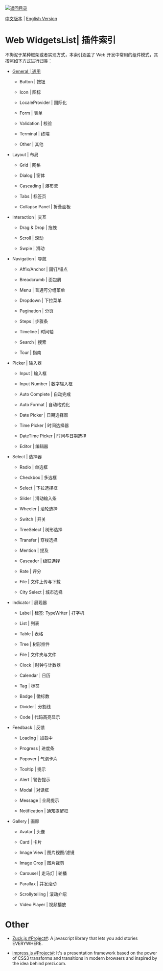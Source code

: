 [![返回目录](https://user-images.githubusercontent.com/5803001/38079637-ff0abcf0-3371-11e8-9b76-ad651620afc7.jpg)](https://github.com/wxyyxc1992/Awesome-Lists)

[中文版本](./Web-Widgets-List.md) | [English Version](Web-Widgets-List-en.md)

# Web WidgetsList| 插件索引

不拘泥于某种框架或者实现方式，本索引涵盖了 Web 开发中常用的组件模式，其按照如下方式进行归类：

- [General | 通用](./General-List.md)

  - Button | 按钮

  - Icon | 图标

  - LocaleProvider | 国际化

  - Form | 表单

  - Validation | 校验

  - Terminal | 终端

  - Other | 其他

- Layout | 布局

  - Grid | 网格

  - Dialog | 窗体

  - Cascading | 瀑布流

  - Tabs | 标签页

  - Collapse Panel | 折叠面板

- Interaction | 交互

  - Drag & Drop | 拖拽

  - Scroll | 滚动

  - Swpie | 滑动

- Navigation | 导航

  - Affix/Anchor | 固钉/锚点

  - Breadcrumb | 面包屑

  - Menu | 普通可分组菜单

  - Dropdown | 下拉菜单

  - Pagination | 分页

  - Steps | 步骤条

  - Timeline | 时间轴

  - Search | 搜索

  - Tour | 指南

- Picker | 输入器

  - Input | 输入框

  - Input Number | 数字输入框

  - Auto Complete | 自动完成

  - Auto Format | 自动格式化

  - Date Picker | 日期选择器

  - Time Picker | 时间选择器

  - DateTime Picker | 时间与日期选择

  - Editor | 编辑器

- Select | 选择器

  - Radio | 单选框

  - Checkbox | 多选框

  - Select | 下拉选择框

  - Slider | 滑动输入条

  - Wheeler | 滚轮选择

  - Switch | 开关

  - TreeSelect | 树形选择

  - Transfer | 穿梭选择

  - Mention | 提及

  - Cascader | 级联选择

  - Rate | 评分

  - File | 文件上传与下载

  - City Select | 城市选择

- Indicator | 展现器

  - Label | 标签: TypeWriter | 打字机

  - List | 列表

  - Table | 表格

  - Tree | 树形控件

  - File | 文件夹与文件

  - Clock | 时钟与计数器

  - Calendar | 日历

  - Tag | 标签

  - Badge | 徽标数

  - Divider | 分割线

  - Code | 代码高亮显示

- Feedback | 反馈

  - Loading | 加载中

  * Progress | 进度条

  * Popover | 气泡卡片

  * Tooltip | 提示

  * Alert | 警告提示

  * Modal | 对话框

  * Message | 全局提示

  * Notification | 通知提醒框

- Gallery | 画廊

  - Avatar | 头像

  - Card | 卡片

  - Image View | 图片视图/滤镜

  - Image Crop | 图片裁剪

  - Carousel | 走马灯 | 轮播

  - Parallax | 并发滚动

  - Scrollytelling | 滚动介绍

  - Video Player | 视频播放

# Other

- [Zuck.js #Project#](https://github.com/ramon82/zuck.js): A javascript library that lets you add stories EVERYWHERE.

- [impress.js #Project#](https://github.com/impress/impress.js/): It's a presentation framework based on the power of CSS3 transforms and transitions in modern browsers and inspired by the idea behind prezi.com.
